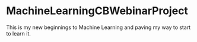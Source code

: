 # MachineLearningCBWebinarProject
This is my new beginnings to Machine Learning and paving my way to start to learn it.
